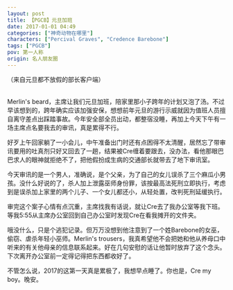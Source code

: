 ```yaml
---
layout: post
title: 【PGCB】元旦加班
date: 2017-01-01 04:49
categories: ["神奇动物在哪里"]
characters: ["Percival Graves", "Credence Barebone"]
tags: ["PGCB"]
pov: 第一人称
origin: 名人朋友圈
---
```


（来自元旦都不放假的部长客户端）
<br><br>

Merlin's beard，主席让我们元旦加班，陪家里那小子跨年的计划又泡了汤。不过早该想到的，跨年确实应该加强安保，想想前年元旦的游行示威就因为值班人员擅自离守差点出踩踏事故。今年安全部全员出动，都整宿没睡，再加上今天下午有一场主席点名要我去的审讯，真是累得不行。

好歹上午回家躺了一小会儿，中午准备出门时还有点困得不太清醒，居然忘了带审讯要用的吐真剂只好又回去了一趟，结果被Cre缠着要跟去，没办法，看他那眼巴巴求人的眼神就拒绝不了，把他假扮成生病的交通部长就带去了地下审讯室。

今天审讯的是一个男人，准确说，是个父亲，为了自己的女儿误杀了三个麻瓜小男孩。没什么好说的了，杀人加上泄露巫师身份罪，该按最高法死刑立即执行，考虑到是误杀加上家里的两个儿子、一个女儿都还小，从轻处置，改判死刑延缓执行。

审完这个案子心情有点沉重，主席找我有话说，就让Cre去了我办公室等我下班。等我5:55从主席办公室回到自己办公室时发现Cre在看我摊开的文件夹。

哦没什么，只是个逃犯记录。但万万没想到他注意到了一个姓Barebone的女巫，偷窃、虐杀年轻小巫师。Merlin's trousers，我真希望他不会把她和他从养母口中听来的有关他母亲的信息联系起来。好在几句安慰的话让他暂时放弃了这个念头。下次离开办公室前一定得记得把东西都收好了。

不管怎么说，2017的这第一天真是累极了，我想早点睡了。你也是，Cre my boy。晚安。
